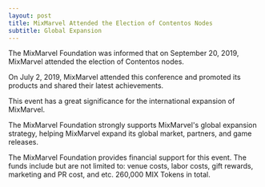 ```yaml
---
layout: post
title: MixMarvel Attended the Election of Contentos Nodes
subtitle: Global Expansion
---
```


The MixMarvel Foundation was informed that on September 20, 2019, MixMarvel attended the election of Contentos nodes. 

On July 2, 2019, MixMarvel attended this conference and promoted its products and shared their latest achievements. 

This event has a great significance for the international expansion of MixMarvel.

The MixMarvel Foundation strongly supports MixMarvel's global expansion strategy, helping MixMarvel expand its global market, partners, and game releases. 

The MixMarvel Foundation provides financial support for this event. The funds include but are not limited to: venue costs, labor costs, gift rewards, marketing and PR cost, and etc. 260,000 MIX Tokens in total. 


